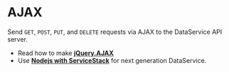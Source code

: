 AJAX
====

Send `GET`, `POST`, `PUT`, and `DELETE` requests via AJAX to the DataService API server. 

* Read how to make [**jQuery.AJAX**]( https://github.com/Jalalhejazi/AJAX/wiki/jQuery.AJAX ) 
* Use [**Nodejs with ServiceStack**](http://DataService.supermobile.dk) for next generation DataService.
